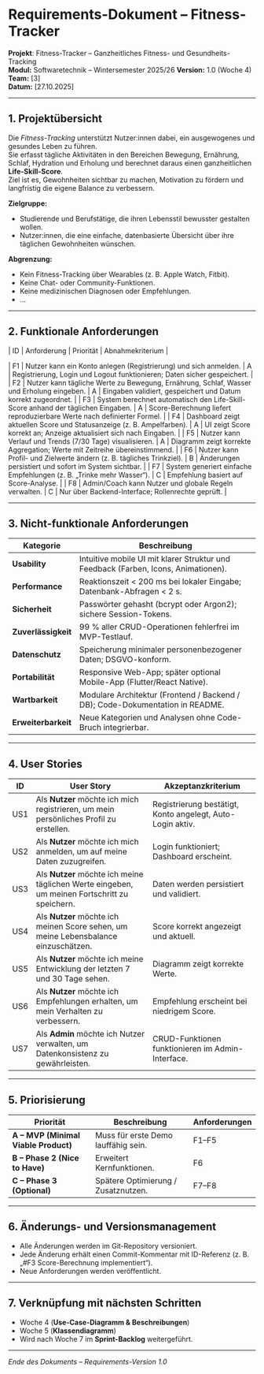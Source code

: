 # Requirements-Dokument – Fitness-Tracker

**Projekt**: Fitness-Tracker – Ganzheitliches Fitness- und Gesundheits-Tracking  
**Modul:** Softwaretechnik – Wintersemester 2025/26 
**Version:** 1.0 (Woche 4)  
**Team:** [3]  
**Datum:** [27.10.2025]

---

## 1. Projektübersicht
Die *Fitness-Tracking* unterstützt Nutzer:innen dabei, ein ausgewogenes und gesundes Leben zu führen.  
Sie erfasst tägliche Aktivitäten in den Bereichen Bewegung, Ernährung, Schlaf, Hydration und Erholung und berechnet daraus einen ganzheitlichen **Life-Skill-Score**.  
Ziel ist es, Gewohnheiten sichtbar zu machen, Motivation zu fördern und langfristig die eigene Balance zu verbessern.

**Zielgruppe:**  
- Studierende und Berufstätige, die ihren Lebensstil bewusster gestalten wollen.  
- Nutzer:innen, die eine einfache, datenbasierte Übersicht über ihre täglichen Gewohnheiten wünschen.  

**Abgrenzung:**  
- Kein Fitness-Tracking über Wearables (z. B. Apple Watch, Fitbit).  
- Keine Chat- oder Community-Funktionen.  
- Keine medizinischen Diagnosen oder Empfehlungen.
- ...

---

## 2. Funktionale Anforderungen

| ID | Anforderung | Priorität | Abnahmekriterium |

| F1 | Nutzer kann ein Konto anlegen (Registrierung) und sich anmelden. | A | Registrierung, Login und Logout funktionieren; Daten sicher gespeichert. |
| F2 | Nutzer kann tägliche Werte zu Bewegung, Ernährung, Schlaf, Wasser und Erholung eingeben. | A | Eingaben validiert, gespeichert und Datum korrekt zugeordnet. |
| F3 | System berechnet automatisch den Life-Skill-Score anhand der täglichen Eingaben. | A | Score-Berechnung liefert reproduzierbare Werte nach definierter Formel. |
| F4 | Dashboard zeigt aktuellen Score und Statusanzeige (z. B. Ampelfarben). | A | UI zeigt Score korrekt an; Anzeige aktualisiert sich nach Eingaben. |
| F5 | Nutzer kann Verlauf und Trends (7/30 Tage) visualisieren. | A | Diagramm zeigt korrekte Aggregation; Werte mit Zeitreihe übereinstimmend. |
| F6 | Nutzer kann Profil- und Zielwerte ändern (z. B. tägliches Trinkziel). | B | Änderungen persistiert und sofort im System sichtbar. |
| F7 | System generiert einfache Empfehlungen (z. B. „Trinke mehr Wasser“). | C | Empfehlung basiert auf Score-Analyse. |
| F8 | Admin/Coach kann Nutzer und globale Regeln verwalten. | C | Nur über Backend-Interface; Rollenrechte geprüft. |

---

## 3. Nicht-funktionale Anforderungen

| Kategorie | Beschreibung |
|------------|--------------|
| **Usability** | Intuitive mobile UI mit klarer Struktur und Feedback (Farben, Icons, Animationen). |
| **Performance** | Reaktionszeit < 200 ms bei lokaler Eingabe; Datenbank-Abfragen < 2 s. |
| **Sicherheit** | Passwörter gehasht (bcrypt oder Argon2); sichere Session-Tokens. |
| **Zuverlässigkeit** | 99 % aller CRUD-Operationen fehlerfrei im MVP-Testlauf. |
| **Datenschutz** | Speicherung minimaler personenbezogener Daten; DSGVO-konform. |
| **Portabilität** | Responsive Web-App; später optional Mobile-App (Flutter/React Native). |
| **Wartbarkeit** | Modulare Architektur (Frontend / Backend / DB); Code-Dokumentation in README. |
| **Erweiterbarkeit** | Neue Kategorien und Analysen ohne Code-Bruch integrierbar. |

---

## 4. User Stories

| ID | User Story | Akzeptanzkriterium |
|----|-------------|--------------------|
| US1 | Als **Nutzer** möchte ich mich registrieren, um mein persönliches Profil zu erstellen. | Registrierung bestätigt, Konto angelegt, Auto-Login aktiv. |
| US2 | Als **Nutzer** möchte ich mich anmelden, um auf meine Daten zuzugreifen. | Login funktioniert; Dashboard erscheint. |
| US3 | Als **Nutzer** möchte ich meine täglichen Werte eingeben, um meinen Fortschritt zu speichern. | Daten werden persistiert und validiert. |
| US4 | Als **Nutzer** möchte ich meinen Score sehen, um meine Lebensbalance einzuschätzen. | Score korrekt angezeigt und aktuell. |
| US5 | Als **Nutzer** möchte ich meine Entwicklung der letzten 7 und 30 Tage sehen. | Diagramm zeigt korrekte Werte. |
| US6 | Als **Nutzer** möchte ich Empfehlungen erhalten, um mein Verhalten zu verbessern. | Empfehlung erscheint bei niedrigem Score. |
| US7 | Als **Admin** möchte ich Nutzer verwalten, um Datenkonsistenz zu gewährleisten. | CRUD-Funktionen funktionieren im Admin-Interface. |

---

## 5. Priorisierung

| Priorität | Beschreibung | Anforderungen |
|------------|--------------|---------------|
| **A – MVP (Minimal Viable Product)** | Muss für erste Demo lauffähig sein. | F1–F5 |
| **B – Phase 2 (Nice to Have)** | Erweitert Kernfunktionen. | F6 |
| **C – Phase 3 (Optional)** | Spätere Optimierung / Zusatznutzen. | F7–F8 |

---

## 6. Änderungs- und Versionsmanagement
- Alle Änderungen werden im Git-Repository versioniert.  
- Jede Änderung erhält einen Commit-Kommentar mit ID-Referenz (z. B. „#F3 Score-Berechnung implementiert“).  
- Neue Anforderungen werden veröffentlicht.

---

## 7. Verknüpfung mit nächsten Schritten
- Woche 4 (**Use-Case-Diagramm & Beschreibungen**)  
- Woche 5 (**Klassendiagramm**)  
- Wird nach Woche 7 im **Sprint-Backlog** weitergeführt.

---

*Ende des Dokuments – Requirements-Version 1.0*
